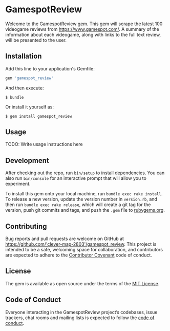 # GamespotReview

Welcome to the GamespotReview gem. This gem will scrape the latest 100 videogame reviews from https://www.gamespot.com/. A summary of the information about each videogame, along with links to the full text review, will be presented to the user.

## Installation

Add this line to your application's Gemfile:

```ruby
gem 'gamespot_review'
```

And then execute:

    $ bundle

Or install it yourself as:

    $ gem install gamespot_review

## Usage

TODO: Write usage instructions here

## Development

After checking out the repo, run `bin/setup` to install dependencies. You can also run `bin/console` for an interactive prompt that will allow you to experiment.

To install this gem onto your local machine, run `bundle exec rake install`. To release a new version, update the version number in `version.rb`, and then run `bundle exec rake release`, which will create a git tag for the version, push git commits and tags, and push the `.gem` file to [rubygems.org](https://rubygems.org).

## Contributing

Bug reports and pull requests are welcome on GitHub at https://github.com/'clever-map-2803'/gamespot_review. This project is intended to be a safe, welcoming space for collaboration, and contributors are expected to adhere to the [Contributor Covenant](http://contributor-covenant.org) code of conduct.

## License

The gem is available as open source under the terms of the [MIT License](https://opensource.org/licenses/MIT).

## Code of Conduct

Everyone interacting in the GamespotReview project’s codebases, issue trackers, chat rooms and mailing lists is expected to follow the [code of conduct](https://github.com/'clever-map-2803'/gamespot_review/blob/master/CODE_OF_CONDUCT.md).
